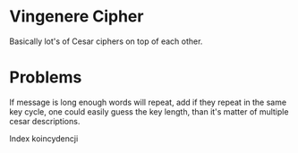 # Vingenere Cipher

Basically lot's of Cesar ciphers on top of each other.

# Problems

If message is long enough words will repeat, add if they repeat in the same key cycle, one could easily guess the key
length, than it's matter of multiple cesar descriptions.

Index koincydencji
